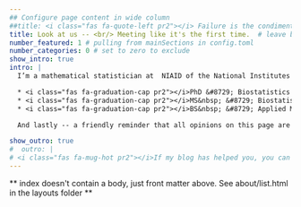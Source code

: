 ```yaml
---
## Configure page content in wide column
##title: <i class="fas fa-quote-left pr2"></i> Failure is the condiment that gives success it's flavor. <i class="fas fa-quote-right pr2"></i>  # leave blank to exclude
title: Look at us -- <br/> Meeting like it's the first time.  # leave blank to exclude
number_featured: 1 # pulling from mainSections in config.toml
number_categories: 0 # set to zero to exclude
show_intro: true
intro: |
  I’m a mathematical statistician at  NIAID of the National Institutes of Health. Primarily, my scientific collaborations at NIH are in studying malaria and span the entire development process for transmission blocking vaccines -- from bench-work assays to human vaccine trials in Africa.  My statistical methodological research interests include correlated binary outcomes, for which I am a bridge distribution enthusiast. I'm a strong proponent of getting the numbers out of the computer to make theory come to life and I best do that by developing and maintaining R-packages, as seen in [Projects](/project). I enjoy that my education continues daily, and I am thankful for the foundation from my educators and educational degrees:

  * <i class="fas fa-graduation-cap pr2"></i>PhD &#8729; Biostatistics &#8729; 2011 &#8729; *Johns Hopkins BSPH*
  * <i class="fas fa-graduation-cap pr2"></i>MS&nbsp; &#8729; Biostatistics &#8729; 2006 &#8729; *Univ. of Colorado SPH*
  * <i class="fas fa-graduation-cap pr2"></i>BS&nbsp; &#8729; Applied Mathematics &#8729; 2004 &#8729; *Univ. of Colorado*

  And lastly -- a friendly reminder that all opinions on this page are my own and not representative of any institution, employers, or collaborators.

show_outro: true
#  outro: |
# <i class="fas fa-mug-hot pr2"></i>If my blog has helped you, you can [buy me a coffee](https://ko-fi.com/)! 
---
```


** index doesn't contain a body, just front matter above.
See about/list.html in the layouts folder **
